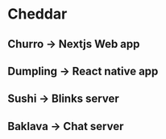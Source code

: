 # Cheddar

## Churro -> Nextjs Web app

## Dumpling -> React native app

## Sushi -> Blinks server 

## Baklava -> Chat server
